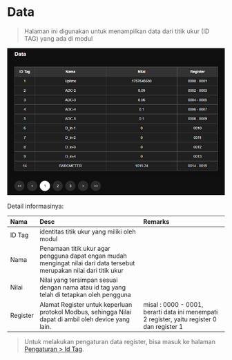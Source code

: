 # Data

> Halaman ini digunakan untuk menampilkan data dari titik ukur (ID TAG) yang ada di modul

![data_module](../assets/images/data_page.PNG)

Detail informasinya:

|Nama|Desc|Remarks|
|:---|:---|:------|
|ID Tag|identitas titik ukur yang miliki oleh modul||
|Nama|Penamaan titik ukur agar pengguna dapat engan mudah mengingat nilai dari data tersebut merupakan nilai dari titik ukur||
|Nilai|Nilai yang tersimpan sesuai dengan nama atau id tag yang telah di tetapkan oleh pengguna||
|Register|Alamat Register untuk keperluan protokol Modbus, sehingga Nilai dapat di ambil oleh device yang lain. |misal : 0000 - 0001, berarti data ini menempati 2 register, yaitu register 0 dan register 1|

> Untuk melakukan pengaturan data register, bisa masuk ke halaman [Pengaturan > Id Tag](../menu/pengaturan/m_p_idtag.md).



